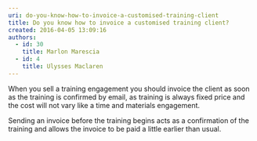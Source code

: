 ```yaml
---
uri: do-you-know-how-to-invoice-a-customised-training-client
title: Do you know how to invoice a customised training client?
created: 2016-04-05 13:09:16
authors:
  - id: 30
    title: Marlon Marescia
  - id: 4
    title: Ulysses Maclaren
---
```





<span class='intro'> <p>When you sell a training engagement you should invoice the client as soon as the training is confirmed by email, as training is always fixed price and the cost will not vary like a time and materials engagement.<br></p> </span>

<p>​​Sending an invoice before the training begins acts as a confirmation of the training and allows the invoice to be paid a little earlier than usual.<br><br></p>



